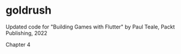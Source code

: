 # goldrush

Updated code for "Building Games with Flutter" by Paul Teale, Packt Publishing, 2022

Chapter 4